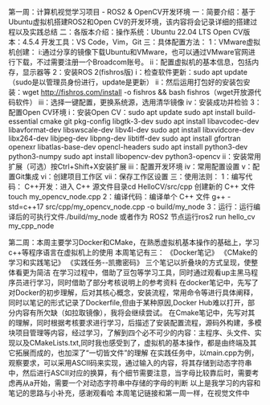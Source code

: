 第一周：计算机视觉学习项目 - ROS2 & OpenCV开发环境
一：简要介绍：基于Ubuntu虚拟机搭建ROS2和Open CV的开发环境，该内容将会记录详细的搭建过程以及实践总结
二：各版本介绍：操作系统：Ubuntu 22.04 LTS
               Open CV版本：4.5.4
               开发工具：VS Code，Vim，Git
三：具体配置方法：
   1：VMware虚拟机创建：
     i:通过分享的镜像下载Ubuntu和VMware，也可以通过VMware官网进行下载，不过需要注册一个Broadcom账号。
     ii：配置虚拟机的基本信息，包括内存，显示器等
   2：安装ROS 2(fishros版)
     i：检查软件更新：sudo apt update（sudo是以管理员身份进行，update是更新）
     ii：然后运用打包好的安装包安装：wget http://fishros.com/install -o fishros && bash fishros（wget开放源代码软件）
     iii：选择一键配置，更换系统源，选用清华镜像
     iv：安装成功并检验
   3：配置Open CV环境
     i：安装Open CV：sudo apt update 
                     sudo apt install build-essential cmake git pkg-config libgtk-3-dev
                     sudo apt install libavcodec-dev libavformat-dev libswscale-dev libv4l-dev
                     sudo apt install libxvidcore-dev libx264-dev libjpeg-dev libpng-dev libtiff-dev
                     sudo apt install gfortran openexr libatlas-base-dev opencl-headers
                     sudo apt install python3-dev python3-numpy
                     sudo apt install libopencv-dev python3-opencv
      ii：安装常用扩展（可选）按Ctrl+Shift+X安装扩展
      iii：配置开发环境
      iv：常用配置设置
      v：配置Git集成
      vi：创建项目工作区
      vii：保存工作区设置
三：使用法则：
 1：编写代码： C++开发：进入 C++ 源文件目录cd HelloCV/src/cpp 
                      创建新的 C++ 文件touch my_opencv_node.cpp
 2：编译代码：编译单个 C++ 文件 g++ -std=c++17 src/cpp/my_opencv_node.cpp -o build/my_node
 3：运行：运行编译后的可执行文件./build/my_node 或者作为 ROS2 节点运行ros2 run hello_cv my_cpp_node

 第二周：本周主要学习Docker和CMake，在熟悉虚拟机基本操作的基础上，学习c++等程序语言在虚拟机上的使用
 本周笔记有三：
《Docker笔记》 《CMake的学习和实践笔记》 《实践任务--凯撒密码》
三个笔记以折叠块的方式呈现，使整体看更为简洁
在学习过程中，借助了豆包等学习工具，同时通过观看up主黑马程序员进行学习，同时借助了部分考核说明上的参考资料
在docker笔记中，先写了对Docker的初步理解，后对其核心概念，安装流程，常用命令等进行具体阐释，同时以笔记的形式记录了Dockerfile,但由于某种原因,Docker Hub难以打开，部分内容有所欠缺（如拉取镜像），我将会继续尝试。
在Cmake笔记中，先写对其的理解，同时根据考核要求进行学习，后描述了安装配置流程，源码外构建，多模块项目管理等内容，经过学习，了解到四个必不可少的内容：主程序、头文件、实现以及CMakeLists.txt,同时我也感受到了，虚拟机的基本操作，都是由终端及其它拓展而成的，也加深了“一切皆文件”的理解
在实践任务中，以main.cpp为例，观察要求，可以采用ASCII码来实现，通过输入的内容，将其存储到动态字符串中，然后进行ASCII对应的换算，有个细节需要注意，当字母比较靠后时，需要考虑再从a开始，需要一个对动态字符串中存储的字母的判断
以上是我学习的内容和笔记的思路与小补充，感谢观看哈
本周笔记链接和第一周一样，在视觉文件中
